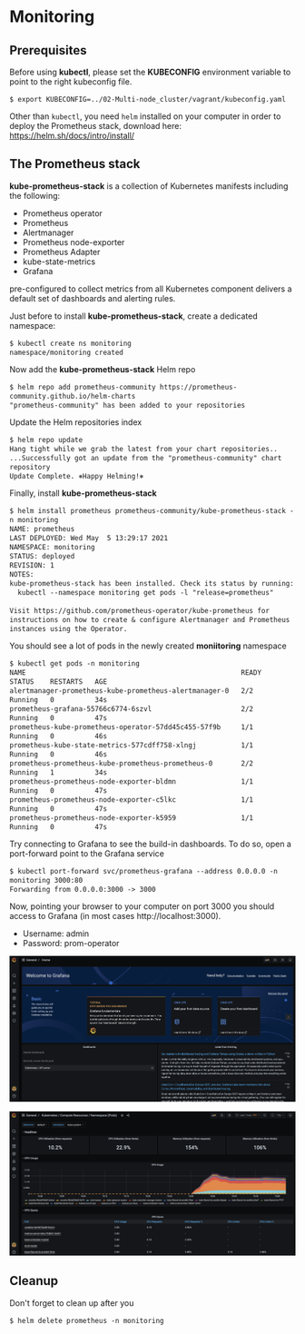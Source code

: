 # Monitoring

## Prerequisites

Before using **kubectl**, please set the **KUBECONFIG** environment variable to point to the right kubeconfig file.

```console
$ export KUBECONFIG=../02-Multi-node_cluster/vagrant/kubeconfig.yaml
```

Other than `kubectl`, you need `helm` installed on your computer in order to deploy the Prometheus stack, download here: https://helm.sh/docs/intro/install/


## The Prometheus stack

**kube-prometheus-stack** is a collection of Kubernetes manifests including the following:

- Prometheus operator
- Prometheus
- Alertmanager
- Prometheus node-exporter
- Prometheus Adapter
- kube-state-metrics
- Grafana

pre-configured to collect metrics from all Kubernetes component
delivers a default set of dashboards and alerting rules.

Just before to install **kube-prometheus-stack**, create a dedicated namespace:

```console
$ kubectl create ns monitoring
namespace/monitoring created
```

Now add the **kube-prometheus-stack** Helm repo

```console
$ helm repo add prometheus-community https://prometheus-community.github.io/helm-charts
"prometheus-community" has been added to your repositories
```

Update the Helm repositories index

```console
$ helm repo update
Hang tight while we grab the latest from your chart repositories..
...Successfully got an update from the "prometheus-community" chart repository
Update Complete. ⎈Happy Helming!⎈
``` 

Finally, install **kube-prometheus-stack** 

```console
$ helm install prometheus prometheus-community/kube-prometheus-stack -n monitoring
NAME: prometheus
LAST DEPLOYED: Wed May  5 13:29:17 2021
NAMESPACE: monitoring
STATUS: deployed
REVISION: 1
NOTES:
kube-prometheus-stack has been installed. Check its status by running:
  kubectl --namespace monitoring get pods -l "release=prometheus"

Visit https://github.com/prometheus-operator/kube-prometheus for instructions on how to create & configure Alertmanager and Prometheus instances using the Operator.
```

You should see a lot of pods in the newly created **moniitoring** namespace

```console
$ kubectl get pods -n monitoring
NAME                                                     READY   STATUS    RESTARTS   AGE
alertmanager-prometheus-kube-prometheus-alertmanager-0   2/2     Running   0          34s
prometheus-grafana-55766c6774-6szvl                      2/2     Running   0          47s
prometheus-kube-prometheus-operator-57dd45c455-57f9b     1/1     Running   0          46s
prometheus-kube-state-metrics-577cdff758-xlngj           1/1     Running   0          46s
prometheus-prometheus-kube-prometheus-prometheus-0       2/2     Running   1          34s
prometheus-prometheus-node-exporter-bldmn                1/1     Running   0          47s
prometheus-prometheus-node-exporter-c5lkc                1/1     Running   0          47s
prometheus-prometheus-node-exporter-k5959                1/1     Running   0          47s
```

Try connecting to Grafana to see the build-in dashboards. To do so, open a port-forward point to the Grafana service

```console
$ kubectl port-forward svc/prometheus-grafana --address 0.0.0.0 -n monitoring 3000:80
Forwarding from 0.0.0.0:3000 -> 3000
```

Now, pointing your browser to your computer on port 3000 you should access to Grafana (in most cases http://localhost:3000).

- Username: admin
- Password: prom-operator

![Grafana Home](img/1.png)

![Grafana Home](img/2.png)

## Cleanup

Don't forget to clean up after you

```console
$ helm delete prometheus -n monitoring
```


